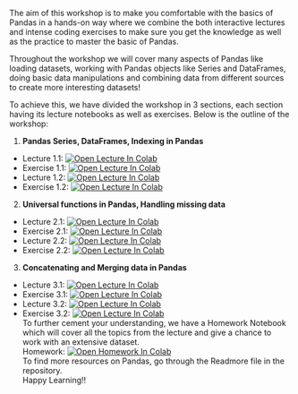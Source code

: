 The aim of this workshop is to make you comfortable with the basics of Pandas in a hands-on way where we combine the both interactive lectures and intense coding exercises to make sure you get the knowledge as well as the practice to master the basic of Pandas.

Throughout the workshop we will cover many aspects of Pandas like loading datasets, working with Pandas objects like Series and DataFrames, doing basic data manipulations and combining data from different sources to create more interesting datasets!

To achieve this, we have divided the workshop in 3 sections, each section having its lecture notebooks as well as exercises. Below is the outline of the workshop:

1. **Pandas Series, DataFrames, Indexing in Pandas**<br>

  * Lecture 1.1: [![Open Lecture In Colab](https://colab.research.google.com/assets/colab-badge.svg)](https://colab.research.google.com/drive/18xurGpO0F7jnq_9FhmX75-tcBbuvwGBQ?usp=sharing) <br>
  * Exercise 1.1: [![Open Lecture In Colab](https://colab.research.google.com/assets/colab-badge.svg)](https://colab.research.google.com/drive/1QTxGFZygrJPQ7kFLNZkDnbB4x4VROtYM?usp=sharing) <br>
  * Lecture 1.2: [![Open Lecture In Colab](https://colab.research.google.com/assets/colab-badge.svg)](https://colab.research.google.com/drive/1peVsjgFS1cVlbkZjjXcasYKantA6wJGG?usp=sharing)<br>
  * Exercise 1.2: [![Open Lecture In Colab](https://colab.research.google.com/assets/colab-badge.svg)](https://colab.research.google.com/drive/1m84dfSBCK6mzMRXkjW5WelcS8wNZEf20?usp=sharing)<br>
2. **Universal functions in Pandas, Handling missing data**<br>

  * Lecture 2.1: [![Open Lecture In Colab](https://colab.research.google.com/assets/colab-badge.svg)](https://colab.research.google.com/drive/1OOa8_B2NYnncPmMpS0_px3QE0Wehi3jX?usp=sharing)<br>
  * Exercise 2.1: [![Open Lecture In Colab](https://colab.research.google.com/assets/colab-badge.svg)](https://colab.research.google.com/drive/1ymMCn1oWKAg7nrc3O9aW2f9enHwe8uTB?usp=sharing)<br>
  * Lecture 2.2: [![Open Lecture In Colab](https://colab.research.google.com/assets/colab-badge.svg)](https://colab.research.google.com/drive/1Y1YVKOeD2XbVuKzies6nzGBdMcEZqCVA?usp=sharing)<br>
  * Exercise 2.2: [![Open Lecture In Colab](https://colab.research.google.com/assets/colab-badge.svg)](https://colab.research.google.com/drive/1_7aCzniyTTjNNv3ZSoBHG7X1UlgEalwO?usp=sharing)<br>
3. **Concatenating and Merging data in Pandas**<br>

  * Lecture 3.1: [![Open Lecture In Colab](https://colab.research.google.com/assets/colab-badge.svg)](https://colab.research.google.com/drive/1lOWyDATNBwZkDuCAUaozji366GDGeIMK?usp=sharing)<br>
  * Exercise 3.1: [![Open Lecture In Colab](https://colab.research.google.com/assets/colab-badge.svg)](https://colab.research.google.com/drive/1mSQ1_hJHgT4ritn4x_ew3W-7QRp8KwjH?usp=sharing)<br>
  * Lecture 3.2: [![Open Lecture In Colab](https://colab.research.google.com/assets/colab-badge.svg)](https://colab.research.google.com/drive/18M0qHyvNM-mHmmsQI_xgjiXZI_HHX175?usp=sharing)<br>
  * Exercise 3.2: [![Open Lecture In Colab](https://colab.research.google.com/assets/colab-badge.svg)](https://colab.research.google.com/drive/1Fe3HIsyyrCOzLrs38jTTQmz7ejL-95_Q?usp=sharing)<br>
To further cement your understanding, we have a Homework Notebook which will cover all the topics from the lecture and give a chance to work with an extensive dataset.<br>
Homework: [![Open Homework In Colab](https://colab.research.google.com/assets/colab-badge.svg)](https://colab.research.google.com/drive/1voJCAAGjyg2lBcyOCwXeviY5AyL6ZXDz?usp=sharing)<br>
To find more resources on Pandas, go through the Readmore file in the repository.<br>
Happy Learning!!<br>
